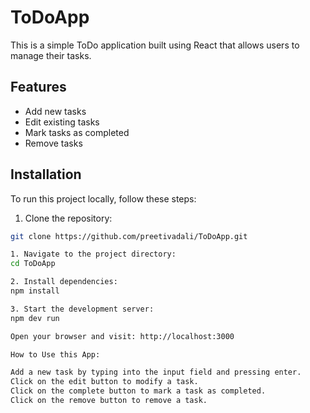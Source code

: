 # ToDoApp

This is a simple ToDo application built using React that allows users to manage their tasks.

## Features

- Add new tasks
- Edit existing tasks
- Mark tasks as completed
- Remove tasks

## Installation

To run this project locally, follow these steps:

1. Clone the repository:

```bash
git clone https://github.com/preetivadali/ToDoApp.git 

1. Navigate to the project directory:
cd ToDoApp

2. Install dependencies:
npm install

3. Start the development server:
npm dev run

Open your browser and visit: http://localhost:3000

How to Use this App:

Add a new task by typing into the input field and pressing enter.
Click on the edit button to modify a task.
Click on the complete button to mark a task as completed.
Click on the remove button to remove a task.

